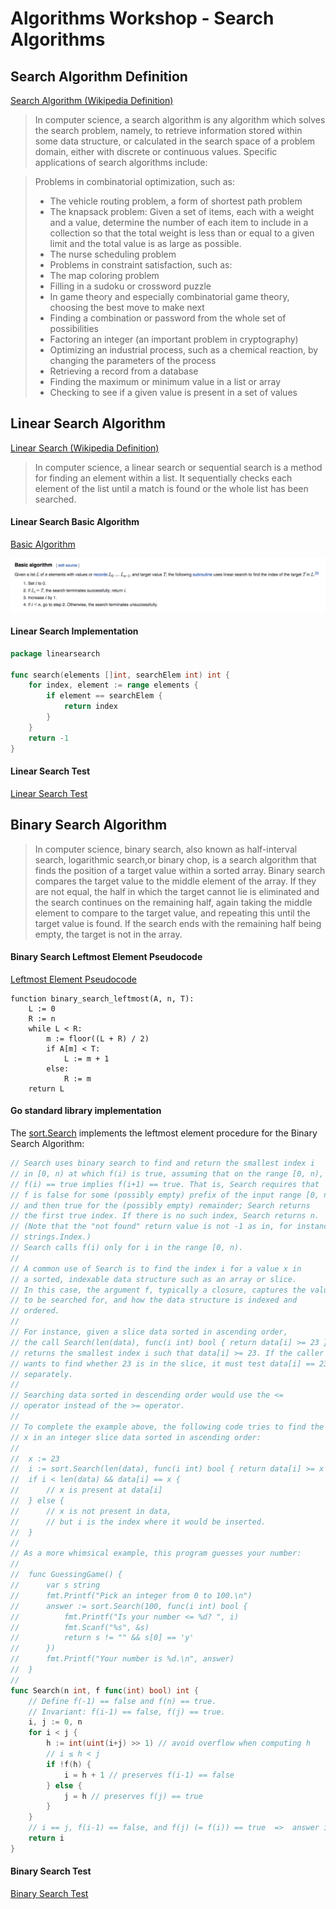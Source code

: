 # Algorithms Workshop - Search Algorithms

## Search Algorithm Definition

[Search Algorithm (Wikipedia Definition)](https://en.wikipedia.org/wiki/Search_algorithm)

> In computer science, a search algorithm is any algorithm which solves the search problem, namely, to retrieve information stored within some data structure, or calculated in the search space of a problem domain, either with discrete or continuous values. Specific applications of search algorithms include:

> Problems in combinatorial optimization, such as:
>    * The vehicle routing problem, a form of shortest path problem
>    * The knapsack problem: Given a set of items, each with a weight and a value, determine the number of each item to include in a collection so that the total weight is less than or equal to a given limit and the total value is as large as possible.
>    * The nurse scheduling problem
>    * Problems in constraint satisfaction, such as:
>    * The map coloring problem
>    * Filling in a sudoku or crossword puzzle
>    * In game theory and especially combinatorial game theory, choosing the best move to make next
>    * Finding a combination or password from the whole set of possibilities
>    * Factoring an integer (an important problem in cryptography)
>    * Optimizing an industrial process, such as a chemical reaction, by changing the parameters of the process
>    * Retrieving a record from a database
>    * Finding the maximum or minimum value in a list or array
>    * Checking to see if a given value is present in a set of values

## Linear Search Algorithm

[Linear Search (Wikipedia Definition)](https://en.wikipedia.org/wiki/Linear_search)

> In computer science, a linear search or sequential search is a method for finding an element within a list. It sequentially checks each element of the list until a match is found or the whole list has been searched.

#### Linear Search Basic Algorithm

[Basic Algorithm](https://en.wikipedia.org/wiki/Linear_search#Basic_algorithm)

![Linear Search](./images/linear_search_algorithm.png)

#### Linear Search Implementation

```go
package linearsearch

func search(elements []int, searchElem int) int {
	for index, element := range elements {
		if element == searchElem {
			return index
		}
	}
	return -1
}
```

#### Linear Search Test

[Linear Search Test](https://github.com/jbelmont/algorithms-workshop/blob/master/searchingAlgorithms/linearsearch/linearsearch_test.go)

## Binary Search Algorithm

> In computer science, binary search, also known as half-interval search, logarithmic search,or binary chop, is a search algorithm that finds the position of a target value within a sorted array. Binary search compares the target value to the middle element of the array. If they are not equal, the half in which the target cannot lie is eliminated and the search continues on the remaining half, again taking the middle element to compare to the target value, and repeating this until the target value is found. If the search ends with the remaining half being empty, the target is not in the array.

#### Binary Search Leftmost Element Pseudocode

[Leftmost Element Pseudocode](https://en.wikipedia.org/wiki/Binary_search_algorithm#Procedure_for_finding_the_leftmost_element)

```
function binary_search_leftmost(A, n, T):
    L := 0
    R := n
    while L < R:
        m := floor((L + R) / 2)
        if A[m] < T:
            L := m + 1
        else:
            R := m
    return L
```

#### Go standard library implementation

The [sort.Search](https://pkg.go.dev/sort#Search) implements the leftmost element procedure for the Binary Search Algorithm:

```go
// Search uses binary search to find and return the smallest index i
// in [0, n) at which f(i) is true, assuming that on the range [0, n),
// f(i) == true implies f(i+1) == true. That is, Search requires that
// f is false for some (possibly empty) prefix of the input range [0, n)
// and then true for the (possibly empty) remainder; Search returns
// the first true index. If there is no such index, Search returns n.
// (Note that the "not found" return value is not -1 as in, for instance,
// strings.Index.)
// Search calls f(i) only for i in the range [0, n).
//
// A common use of Search is to find the index i for a value x in
// a sorted, indexable data structure such as an array or slice.
// In this case, the argument f, typically a closure, captures the value
// to be searched for, and how the data structure is indexed and
// ordered.
//
// For instance, given a slice data sorted in ascending order,
// the call Search(len(data), func(i int) bool { return data[i] >= 23 })
// returns the smallest index i such that data[i] >= 23. If the caller
// wants to find whether 23 is in the slice, it must test data[i] == 23
// separately.
//
// Searching data sorted in descending order would use the <=
// operator instead of the >= operator.
//
// To complete the example above, the following code tries to find the value
// x in an integer slice data sorted in ascending order:
//
//	x := 23
//	i := sort.Search(len(data), func(i int) bool { return data[i] >= x })
//	if i < len(data) && data[i] == x {
//		// x is present at data[i]
//	} else {
//		// x is not present in data,
//		// but i is the index where it would be inserted.
//	}
//
// As a more whimsical example, this program guesses your number:
//
//	func GuessingGame() {
//		var s string
//		fmt.Printf("Pick an integer from 0 to 100.\n")
//		answer := sort.Search(100, func(i int) bool {
//			fmt.Printf("Is your number <= %d? ", i)
//			fmt.Scanf("%s", &s)
//			return s != "" && s[0] == 'y'
//		})
//		fmt.Printf("Your number is %d.\n", answer)
//	}
//
func Search(n int, f func(int) bool) int {
	// Define f(-1) == false and f(n) == true.
	// Invariant: f(i-1) == false, f(j) == true.
	i, j := 0, n
	for i < j {
		h := int(uint(i+j) >> 1) // avoid overflow when computing h
		// i ≤ h < j
		if !f(h) {
			i = h + 1 // preserves f(i-1) == false
		} else {
			j = h // preserves f(j) == true
		}
	}
	// i == j, f(i-1) == false, and f(j) (= f(i)) == true  =>  answer is i.
	return i
}
```

#### Binary Search Test

[Binary Search Test](https://github.com/jbelmont/algorithms-workshop/blob/master/searchingAlgorithms/binarysearch/binary_test.go)